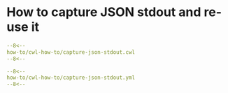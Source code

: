 # How to capture JSON stdout and re-use it

```yaml linenums="1" hl_lines="61 74-78"
--8<--
how-to/cwl-how-to/capture-json-stdout.cwl
--8<--
```

```yaml
--8<--
how-to/cwl-how-to/capture-json-stdout.yml
--8<--
```